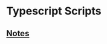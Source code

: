 # Typescript Scripts

## [Notes](https://norhan-mohammed.notion.site/Typescript-dfb3e1501f6647649f92497b25cabfee?pvs=4)
